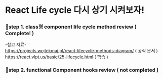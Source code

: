 # React Life cycle 다시 상기 시켜보자!

### 🎈step 1. class형 component life cycle method review ( Complete! )   

-참고 자료-  
https://projects.wojtekmaj.pl/react-lifecycle-methods-diagram/ ( 공식 문서 )  
https://react.vlpt.us/basic/25-lifecycle.html ( 학습 )  
  
### 🎈step 2. functional Component hooks review ( not completed )  

